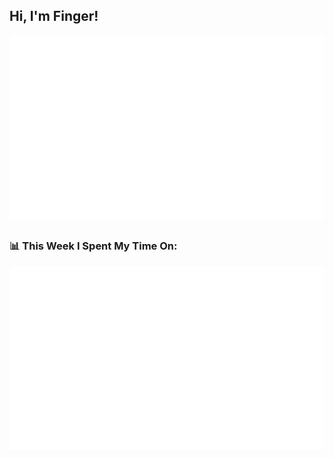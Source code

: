 <h2> Hi, I'm Finger!</h2>

<img align="right" src="https://raw.githubusercontent.com/spianmo/github-stats/master/generated/overview.svg#gh-light-mode-only">

<!-- <img align="right" height="160em" src="https://github-readme-stats-eight-theta.vercel.app/api/top-langs/?username=spianmo&layout=compact&langs_count=8&theme=algolia"/>	 -->
	
```go
package main

type Me struct {
	Name   string
	Job    string
	Code   string
	Skills string
}

func main() {
	me := &Me{
		Name:   "Finger",
		Job:    "Client-side Engineer",
		Code:   "Java and C++ and Others",
		Skills: "Android Security NLP ^o^",
	}
	_ = me
}
```


<h3>📊 This Week I Spent My Time On:</h3>
<img align='right' src="https://raw.githubusercontent.com/spianmo/github-stats/master/generated/languages.svg#gh-light-mode-only">

<!--START_SECTION:waka-->

```txt
Java                   15 hrs 16 mins  ██████████████████▓░░░░░░   74.14 %
Kotlin                 2 hrs 32 mins   ███░░░░░░░░░░░░░░░░░░░░░░   12.38 %
Properties             1 hr 11 mins    █▒░░░░░░░░░░░░░░░░░░░░░░░   05.82 %
XML                    45 mins         █░░░░░░░░░░░░░░░░░░░░░░░░   03.66 %
Vue.js                 22 mins         ▒░░░░░░░░░░░░░░░░░░░░░░░░   01.84 %
```

<!--END_SECTION:waka-->
